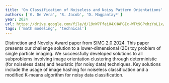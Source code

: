 ```yaml
---
title: 'On Classification of Noiseless and Noisy Pattern Orientations'
authors: ['G. De Vera', 'B. Jacob', 'D. Magpantay*']
year: 2024
url: https://drive.google.com/file/d/19nW7Ffei04XHAPGIc-WTt9GPxhzYoL1x/view?usp=sharing
tags: ['math modeling', 'technical']
---
```


Distinction and Novelty Award paper from [SIMC 2.0 2024](https://simc2024.net/). This paper presents our challenge solution to a lower-dimensional (2D) toy problem of single particle imaging. We successfully developed solutions to all subproblems involving image orientation clustering through deterministic (for noiseless data) and heuristic (for noisy data) techniques. Key solutions include the usage of image hashing for noiseless classification and a modified K-means algorithm for noisy data classification.
